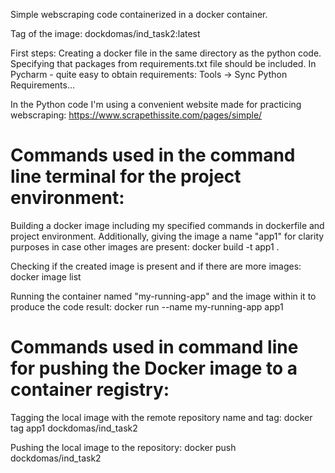 Simple webscraping code containerized in a docker container.

Tag of the image:
dockdomas/ind_task2:latest

First steps:
Creating a docker file in the same directory as the python code.
Specifying that packages from requirements.txt file should be included.
In Pycharm - quite easy to obtain requirements: Tools -> Sync Python Requirements...

In the Python code I'm using a convenient website made for practicing webscraping: https://www.scrapethissite.com/pages/simple/

# Commands used in the command line terminal for the project environment:

Building a docker image including my specified commands in dockerfile and project environment. Additionally, giving the image a name "app1" for clarity purposes in case other images are present:
docker build -t app1 . 

Checking if the created image is present and if there are more images:
docker image list

Running the container named "my-running-app" and the image within it to produce the code result:
docker run --name my-running-app app1

# Commands used in command line for pushing the Docker image to a container registry:

Tagging the local image with the remote repository name and tag:
docker tag app1 dockdomas/ind_task2

Pushing the local image to the repository:
docker push dockdomas/ind_task2

